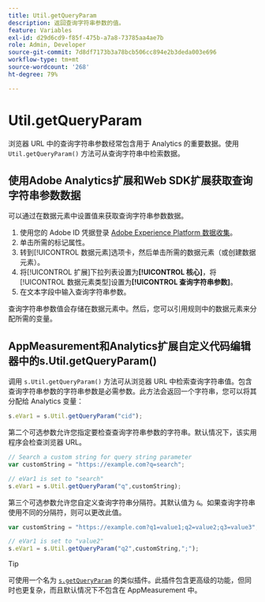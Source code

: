 ```yaml
---
title: Util.getQueryParam
description: 返回查询字符串参数的值。
feature: Variables
exl-id: d29d6cd9-f85f-475b-a7a8-73785aa4ae7b
role: Admin, Developer
source-git-commit: 7d8df7173b3a78bcb506cc894e2b3deda003e696
workflow-type: tm+mt
source-wordcount: '268'
ht-degree: 79%

---
```


# Util.getQueryParam

浏览器 URL 中的查询字符串参数经常包含用于 Analytics 的重要数据。使用 `Util.getQueryParam()` 方法可从查询字符串中检索数据。

## 使用Adobe Analytics扩展和Web SDK扩展获取查询字符串参数数据

可以通过在数据元素中设置值来获取查询字符串参数数据。

1. 使用您的 Adobe ID 凭据登录 [Adobe Experience Platform 数据收集](https://experience.adobe.com/data-collection)。
2. 单击所需的标记属性。
3. 转到[!UICONTROL 数据元素]选项卡，然后单击所需的数据元素（或创建数据元素）。
4. 将[!UICONTROL 扩展]下拉列表设置为&#x200B;**[!UICONTROL 核心]**，将[!UICONTROL 数据元素类型]设置为&#x200B;**[!UICONTROL 查询字符串参数]**。
5. 在文本字段中输入查询字符串参数。

查询字符串参数值会存储在数据元素中。然后，您可以引用规则中的数据元素来分配所需的变量。

## AppMeasurement和Analytics扩展自定义代码编辑器中的s.Util.getQueryParam()

调用 `s.Util.getQueryParam()` 方法可从浏览器 URL 中检索查询字符串值。包含查询字符串参数的字符串参数是必需参数。此方法会返回一个字符串，您可以将其分配给 Analytics 变量：

```js
s.eVar1 = s.Util.getQueryParam("cid");
```

第二个可选参数允许您指定要检查查询字符串参数的字符串。默认情况下，该实用程序会检查浏览器 URL。

```js
// Search a custom string for query string parameter
var customString = "https://example.com?q=search";

// eVar1 is set to "search"
s.eVar1 = s.Util.getQueryParam("q",customString);
```

第三个可选参数允许您自定义查询字符串分隔符。其默认值为 `&`。如果查询字符串使用不同的分隔符，则可以更改此值。

```js
var customString = "https://example.com?q1=value1;q2=value2;q3=value3";

// eVar1 is set to "value2"
s.eVar1 = s.Util.getQueryParam("q2",customString,";");
```

>[!TIP]
>
>可使用一个名为 [`s.getQueryParam`](../plugins/getqueryparam.md) 的类似插件。此插件包含更高级的功能，但同时也更复杂，而且默认情况下不包含在 AppMeasurement 中。
